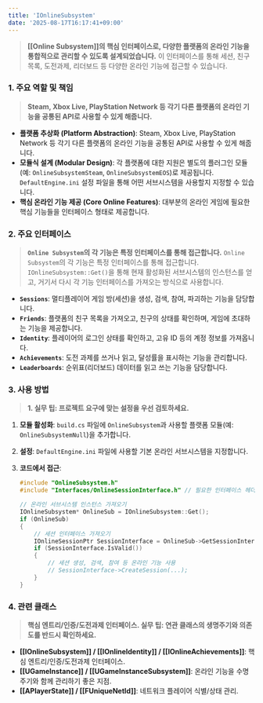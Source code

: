```yaml
---
title: 'IOnlineSubsystem'
date: '2025-08-17T16:17:41+09:00'
---
```

> **[[Online Subsystem]]의 핵심 인터페이스로, 다양한 플랫폼의 온라인 기능을 통합적으로 관리할 수 있도록 설계되었습니다.** 이 인터페이스를 통해 세션, 친구 목록, 도전과제, 리더보드 등 다양한 온라인 기능에 접근할 수 있습니다.

### **1. 주요 역할 및 책임**
> **Steam, Xbox Live, PlayStation Network 등 각기 다른 플랫폼의 온라인 기능을 공통된 API로 사용할 수 있게 해줍니다.**
* **플랫폼 추상화 (Platform Abstraction)**:
	Steam, Xbox Live, PlayStation Network 등 각기 다른 플랫폼의 온라인 기능을 공통된 API로 사용할 수 있게 해줍니다.
* **모듈식 설계 (Modular Design)**:
	각 플랫폼에 대한 지원은 별도의 플러그인 모듈(예: `OnlineSubsystemSteam`, `OnlineSubsystemEOS`)로 제공됩니다. `DefaultEngine.ini` 설정 파일을 통해 어떤 서브시스템을 사용할지 지정할 수 있습니다.
* **핵심 온라인 기능 제공 (Core Online Features)**:
	대부분의 온라인 게임에 필요한 핵심 기능들을 인터페이스 형태로 제공합니다.

### **2. 주요 인터페이스**
> **`Online Subsystem`의 각 기능은 특정 인터페이스를 통해 접근합니다.**
`Online Subsystem`의 각 기능은 특정 인터페이스를 통해 접근합니다. `IOnlineSubsystem::Get()`을 통해 현재 활성화된 서브시스템의 인스턴스를 얻고, 거기서 다시 각 기능 인터페이스를 가져오는 방식으로 사용합니다.
* **`Sessions`**:
	멀티플레이어 게임 방(세션)을 생성, 검색, 참여, 파괴하는 기능을 담당합니다.
* **`Friends`**:
	플랫폼의 친구 목록을 가져오고, 친구의 상태를 확인하며, 게임에 초대하는 기능을 제공합니다.
* **`Identity`**:
	플레이어의 로그인 상태를 확인하고, 고유 ID 등의 계정 정보를 가져옵니다.
* **`Achievements`**:
	도전 과제를 쓰거나 읽고, 달성률을 표시하는 기능을 관리합니다.
* **`Leaderboards`**:
	순위표(리더보드) 데이터를 읽고 쓰는 기능을 담당합니다.

### **3. 사용 방법**
> **1. 실무 팁: 프로젝트 요구에 맞는 설정을 우선 검토하세요.**
1.  **모듈 활성화**:
	`build.cs` 파일에 `OnlineSubsystem`과 사용할 플랫폼 모듈(예: `OnlineSubsystemNull`)을 추가합니다.
2.  **설정**:
	`DefaultEngine.ini` 파일에 사용할 기본 온라인 서브시스템을 지정합니다.
    
3.  **코드에서 접근**:
	```cpp
    #include "OnlineSubsystem.h"
    #include "Interfaces/OnlineSessionInterface.h" // 필요한 인터페이스 헤더 포함
    
    // 온라인 서브시스템 인스턴스 가져오기
    IOnlineSubsystem* OnlineSub = IOnlineSubsystem::Get();
    if (OnlineSub)
    {
        // 세션 인터페이스 가져오기
        IOnlineSessionPtr SessionInterface = OnlineSub->GetSessionInterface();
        if (SessionInterface.IsValid())
        {
            // 세션 생성, 검색, 참여 등 온라인 기능 사용
            // SessionInterface->CreateSession(...);
        }
    }
    ```

### **4. 관련 클래스**
> **핵심 엔트리/인증/도전과제 인터페이스. 실무 팁: 연관 클래스의 생명주기와 의존도를 반드시 확인하세요.**
* **[[IOnlineSubsystem]] / [[IOnlineIdentity]] / [[IOnlineAchievements]]**:
	핵심 엔트리/인증/도전과제 인터페이스.
* **[[UGameInstance]] / [[UGameInstanceSubsystem]]**:
	온라인 기능을 수명주기와 함께 관리하기 좋은 지점.
* **[[APlayerState]] / [[FUniqueNetId]]**:
	네트워크 플레이어 식별/상태 관리.
